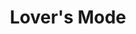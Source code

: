 --- 
title: "Lover's Mode"
publishdate: "2019-3-27T16:48:46+02:00"
src: "https://365manga.net/manga/lover-s-mode"
image: "https://data.365manga.net/images/thumbnails/24439-lover-s-mode.jpg"
description: "Businessman Aoe is trying to leave so his student lover can study. But that is proving to be difficult. Sequel to Love Mode, but not really necessary to read that first"
---